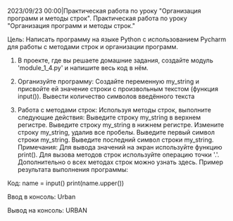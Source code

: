 2023/09/23 00:00|Практическая работа по уроку "Организация программ и методы строк".
Практическая работа по уроку "Организация программ и методы строк."

Цель: Написать программу на языке Python с использованием Pycharm для работы с методами строк и организации программ.

1. В проекте, где вы решаете домашние задания, создайте модуль 'module_1_4.py' и напишите весь код в нём.

2. Организуйте программу:
Создайте переменную my_string и присвойте ей значение строки с произвольным текстом (функция input()).
Вывести количество символов введённого текста
3. Работа с методами строк:
Используя методы строк, выполните следующие действия:
Выведите строку my_string в верхнем регистре.
Выведите строку my_string в нижнем регистре.
Измените строку my_string, удалив все пробелы.
Выведите первый символ строки my_string.
Выведите последний символ строки my_string.
Примечания:
Для вывода значений на экран используйте функцию print().
Для вызова методов строк используйте операцию точки '.'.
Дополнительно о всех методах строк можно узнать здесь.
Пример результата выполнения программы:

Код:
name = input()
print(name.upper())

Ввод в консоль:
Urban

Вывод на консоль:
URBAN
